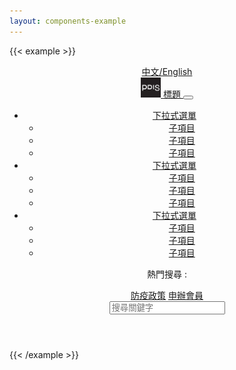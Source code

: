 ```yaml
---
layout: components-example
---
```


{{< example >}}
<header>
  <div class="bg-gray-200">
    <div class="container d-flex justify-content-end">
      <a href="#" class="language-switch">中文/English</a>
    </div>
  </div>
  <nav class="navbar navbar-expand-md navbar-light bg-light">
    <div class="container flex-wrap">
      <a class="navbar-brand d-flex align-items-center" href="#">
        <img src="/img/pdis-logo-final-inverse.png" width="32" height="32" alt="logo" class="rounded">
        <span class="navbar-title h3">標題</span>
      </a>
      <button class="navbar-toggler" type="button" data-bs-toggle="collapse" data-bs-target="#navbarSupportedContent" aria-controls="navbarSupportedContent" aria-expanded="false" aria-label="Toggle navigation">
        <span class="navbar-toggler-icon"></span>
      </button>
      <div class="collapse navbar-collapse align-items-end" id="navbarSupportedContent">
        <ul class="navbar-nav me-auto">
          <li class="nav-item dropdown">
            <a class="nav-link dropdown-toggle" href="#" id="navbarDropdown1" role="button" data-bs-toggle="dropdown" aria-expanded="false">
              下拉式選單
            </a>
            <ul class="dropdown-menu" aria-labelledby="navbarDropdown1">
              <li><a class="dropdown-item" href="#">子項目</a></li>
              <li><a class="dropdown-item" href="#">子項目</a></li>
              <li><a class="dropdown-item" href="#">子項目</a></li>
            </ul>
          </li>
          <li class="nav-item dropdown">
            <a class="nav-link dropdown-toggle" href="#" id="navbarDropdown2" role="button" data-bs-toggle="dropdown" aria-expanded="false">
              下拉式選單
            </a>
            <ul class="dropdown-menu" aria-labelledby="navbarDropdown2">
              <li><a class="dropdown-item" href="#">子項目</a></li>
              <li><a class="dropdown-item" href="#">子項目</a></li>
              <li><a class="dropdown-item" href="#">子項目</a></li>
            </ul>
          </li>
          <li class="nav-item dropdown">
            <a class="nav-link dropdown-toggle" href="#" id="navbarDropdown3" role="button" data-bs-toggle="dropdown" aria-expanded="false">
              下拉式選單
            </a>
            <ul class="dropdown-menu" aria-labelledby="navbarDropdown3">
              <li><a class="dropdown-item" href="#">子項目</a></li>
              <li><a class="dropdown-item" href="#">子項目</a></li>
              <li><a class="dropdown-item" href="#">子項目</a></li>
            </ul>
          </li>
        </ul>
        <div>
          <div class="d-flex justify-content-end">
            <p>熱門搜尋 :</p>
            <a href="#">防疫政策</a>
            <a href="#">申辦會員</a>
          </div>
          <div class="input-group">
            <input class="form-control" type="search" placeholder="搜尋關鍵字" aria-label="Search">
            <span class="input-group-text bg-primary text-white"><i class="bi bi-search"></i></span>
          </div>
        </div>
      </div>
    </div>
  </nav>
</header>
{{< /example >}}